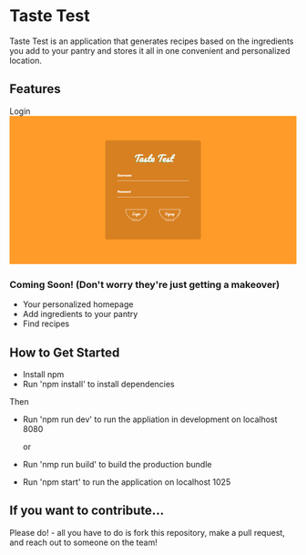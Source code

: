 # Taste Test

Taste Test is an application that generates recipes based on the ingredients you add to your pantry and stores it all in one convenient and personalized location.

## Features 

Login
<img src="./src/static/images/loginpage.png">

### Coming Soon! (Don't worry they're just getting a makeover)

- Your personalized homepage
- Add ingredients to your pantry
- Find recipes

## How to Get Started

- Install npm
- Run 'npm install' to install dependencies

Then
- Run 'npm run dev' to run the appliation in development on localhost 8080

    or
- Run 'nmp run build' to build the production bundle
- Run 'npm start' to run the application on localhost 1025

## If you want to contribute...

Please do! - all you have to do is fork this repository, make a pull request, and reach out to someone on the team!


